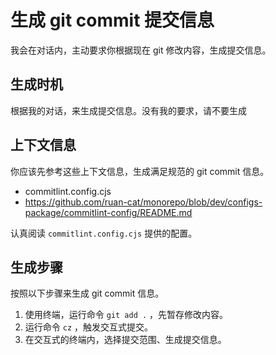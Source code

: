 # 生成 git commit 提交信息

我会在对话内，主动要求你根据现在 git 修改内容，生成提交信息。

## 生成时机

根据我的对话，来生成提交信息。没有我的要求，请不要生成

## 上下文信息

你应该先参考这些上下文信息，生成满足规范的 git commit 信息。

- commitlint.config.cjs
- https://github.com/ruan-cat/monorepo/blob/dev/configs-package/commitlint-config/README.md

认真阅读 `commitlint.config.cjs` 提供的配置。

## 生成步骤

按照以下步骤来生成 git commit 信息。

1. 使用终端，运行命令 `git add .` ，先暂存修改内容。
2. 运行命令 `cz` ，触发交互式提交。
3. 在交互式的终端内，选择提交范围、生成提交信息。
